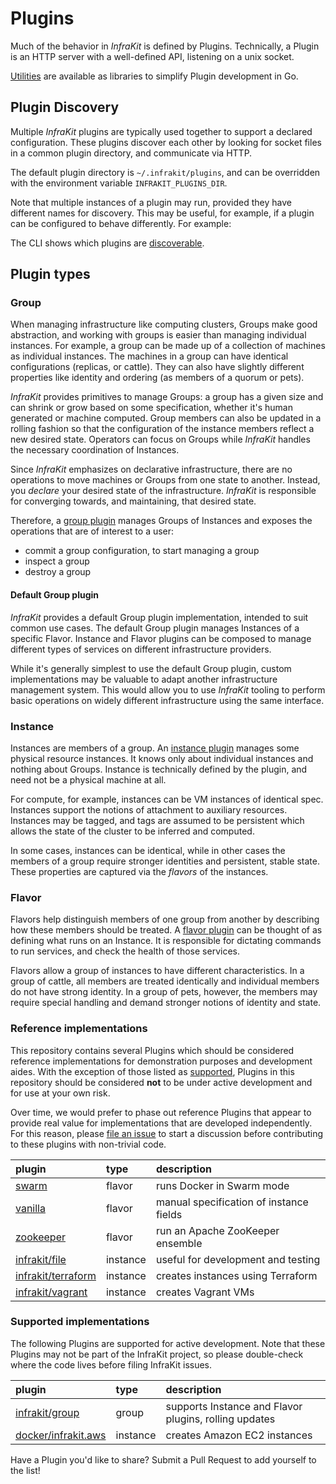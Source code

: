 # Plugins

Much of the behavior in _InfraKit_ is defined by Plugins.  Technically, a Plugin is an HTTP server with a well-defined
API, listening on a unix socket.

[Utilities](pkg/rpc) are available as libraries to simplify Plugin development in Go.

## Plugin Discovery

Multiple _InfraKit_ plugins are typically used together to support a declared configuration.  These plugins discover
each other by looking for socket files in a common plugin directory, and communicate via HTTP.

The default plugin directory is `~/.infrakit/plugins`, and can be overridden with the environment variable
`INFRAKIT_PLUGINS_DIR`.

Note that multiple instances of a plugin may run, provided they have different names for discovery.  This may be useful,
for example, if a plugin can be configured to behave differently. For example:

The CLI shows which plugins are [discoverable](cmd/cli/README.md#list-plugins).

## Plugin types
### Group
When managing infrastructure like computing clusters, Groups make good abstraction, and working with groups is easier
than managing individual instances. For example, a group can be made up of a collection
of machines as individual instances. The machines in a group can have identical configurations (replicas, or cattle).
They can also have slightly different properties like identity and ordering (as members of a quorum or pets).

_InfraKit_ provides primitives to manage Groups: a group has a given size and can shrink or grow based on some
specification, whether it's human generated or machine computed.
Group members can also be updated in a rolling fashion so that the configuration of the instance members reflect a new
desired state.  Operators can focus on Groups while _InfraKit_ handles the necessary coordination of Instances.

Since _InfraKit_ emphasizes on declarative infrastructure, there are no operations to move machines or Groups from one
state to another.  Instead, you _declare_ your desired state of the infrastructure.  _InfraKit_ is responsible
for converging towards, and maintaining, that desired state.

Therefore, a [group plugin](pkg/spi/group/spi.go) manages Groups of Instances and exposes the operations that are of
interest to a user:

  + commit a group configuration, to start managing a group
  + inspect a group
  + destroy a group

#### Default Group plugin
_InfraKit_ provides a default Group plugin implementation, intended to suit common use cases.  The default Group plugin
manages Instances of a specific Flavor.  Instance and Flavor plugins can be composed to manage different types of
services on different infrastructure providers.

While it's generally simplest to use the default Group plugin, custom implementations may be valuable to adapt another
infrastructure management system.  This would allow you to use _InfraKit_ tooling to perform basic operations on widely
different infrastructure using the same interface.

### Instance
Instances are members of a group. An [instance plugin](pkg/spi/instance/spi.go) manages some physical resource instances.
It knows only about individual instances and nothing about Groups.  Instance is technically defined by the plugin, and
need not be a physical machine at all.

For compute, for example, instances can be VM instances of identical spec. Instances
support the notions of attachment to auxiliary resources.  Instances may be tagged, and tags are assumed to be
persistent which allows the state of the cluster to be inferred and computed.

In some cases, instances can be identical, while in other cases the members of a group require stronger identities and
persistent, stable state. These properties are captured via the _flavors_ of the instances.

### Flavor
Flavors help distinguish members of one group from another by describing how these members should be treated.
A [flavor plugin](pkg/spi/flavor/spi.go) can be thought of as defining what runs on an Instance.
It is responsible for dictating commands to run services, and check the health of those services.

Flavors allow a group of instances to have different characteristics.  In a group of cattle,
all members are treated identically and individual members do not have strong identity.  In a group of pets,
however, the members may require special handling and demand stronger notions of identity and state.


### Reference implementations
This repository contains several Plugins which should be considered reference implementations for demonstration purposes
and development aides.  With the exception of those listed as
[supported](#supported-implementations), Plugins in this repository should be considered **not** to be under active
development and for use at your own risk.

Over time, we would prefer to phase out reference Plugins that appear to provide real value for implementations that
are developed independently.  For this reason, please [file an issue](https://github.com/docker/infrakit/issues/new)
to start a discussion before contributing to these plugins with non-trivial code.

| plugin                                             | type     | description                             |
|:---------------------------------------------------|:---------|:----------------------------------------|
| [swarm](pkg/example/flavor/swarm)                      | flavor   | runs Docker in Swarm mode               |
| [vanilla](pkg/example/flavor/vanilla)                  | flavor   | manual specification of instance fields |
| [zookeeper](pkg/example/flavor/zookeeper)              | flavor   | run an Apache ZooKeeper ensemble        |
| [infrakit/file](pkg/example/instance/file)             | instance | useful for development and testing      |
| [infrakit/terraform](pkg/example/instance/terraform)   | instance | creates instances using Terraform       |
| [infrakit/vagrant](pkg/example/instance/vagrant)       | instance | creates Vagrant VMs                     |


### Supported implementations
The following Plugins are supported for active development.  Note that these Plugins may not be part of the InfraKit
project, so please double-check where the code lives before filing InfraKit issues.

| plugin                                                        | type     | description                                           |
|:--------------------------------------------------------------|:---------|:------------------------------------------------------|
| [infrakit/group](cmd/group)                                   | group    | supports Instance and Flavor plugins, rolling updates |
| [docker/infrakit.aws](https://github.com/docker/infrakit.aws) | instance | creates Amazon EC2 instances                          |

Have a Plugin you'd like to share?  Submit a Pull Request to add yourself to the list!
